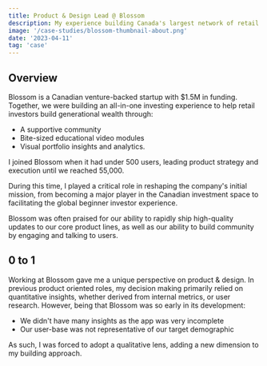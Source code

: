 ```yaml
---
title: Product & Design Lead @ Blossom
description: My experience building Canada's largest network of retail investors.
image: '/case-studies/blossom-thumbnail-about.png'
date: '2023-04-11'
tag: 'case'
---
```


## Overview

Blossom is a Canadian venture-backed startup with $1.5M in funding. Together, we were building an all-in-one investing experience to help retail investors build generational wealth through:

- A supportive community
- Bite-sized educational video modules
- Visual portfolio insights and analytics.

I joined Blossom when it had under 500 users, leading product strategy and execution until we reached 55,000.

During this time, I played a critical role in reshaping the company's initial mission, from becoming a major player in the Canadian investment space to facilitating the global beginner investor experience.

Blossom was often praised for our ability to rapidly ship high-quality updates to our core product lines, as well as our ability to build community by engaging and talking to users.

## 0 to 1

Working at Blossom gave me a unique perspective on product & design. In previous product oriented roles, my decision making primarily relied on quantitative insights, whether derived from internal metrics, or user research. However, being that Blossom was so early in its development:

- We didn't have many insights as the app was very incomplete
- Our user-base was not representative of our target demographic

As such, I was forced to adopt a qualitative lens, adding a new dimension to my building approach.
